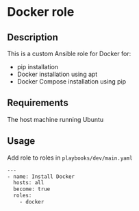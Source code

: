 # Docker role

## Description

This is a custom Ansible role for Docker for:
- pip installation
- Docker installation using apt 
- Docker Compose installation using pip

## Requirements 

The host machine running Ubuntu

## Usage

Add role to roles in ```playbooks/dev/main.yaml```

```sh
---
- name: Install Docker
  hosts: all
  become: true
  roles:
    - docker
```